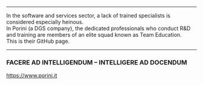 ***
In the software and services sector, a lack of trained specialists is considered especially heinous.\
In Porini (a DGS company), the dedicated professionals who conduct R&D and training are members of an elite squad known as Team Education.\
This is their GitHub page.
***

### FACERE AD INTELLIGENDUM – INTELLIGERE AD DOCENDUM

https://www.porini.it
